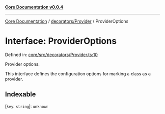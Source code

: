 [**Core Documentation v0.0.4**](../../../README.md)

***

[Core Documentation](../../../modules.md) / [decorators/Provider](../README.md) / ProviderOptions

# Interface: ProviderOptions

Defined in: [core/src/decorators/Provider.ts:10](https://github.com/stonemjs/core/blob/8c14a336c794eb98d8513b950cb1c2786962eaaf/src/decorators/Provider.ts#L10)

Provider options.

This interface defines the configuration options for marking a class as a provider.

## Indexable

\[`key`: `string`\]: `unknown`
